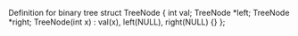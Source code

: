 Definition for binary tree
struct TreeNode {
	int val;
	TreeNode *left;
	TreeNode *right;
	TreeNode(int x) : val(x), left(NULL), right(NULL) {}
};